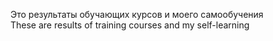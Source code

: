 Это результаты обучающих курсов и моего самообучения</br>
These are results of training courses and my self-learning
